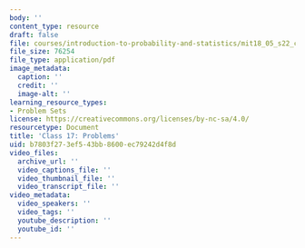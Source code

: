 ```yaml
---
body: ''
content_type: resource
draft: false
file: courses/introduction-to-probability-and-statistics/mit18_05_s22_class17_pset.pdf
file_size: 76254
file_type: application/pdf
image_metadata:
  caption: ''
  credit: ''
  image-alt: ''
learning_resource_types:
- Problem Sets
license: https://creativecommons.org/licenses/by-nc-sa/4.0/
resourcetype: Document
title: 'Class 17: Problems'
uid: b7803f27-3ef5-43bb-8600-ec79242d4f8d
video_files:
  archive_url: ''
  video_captions_file: ''
  video_thumbnail_file: ''
  video_transcript_file: ''
video_metadata:
  video_speakers: ''
  video_tags: ''
  youtube_description: ''
  youtube_id: ''
---
```

